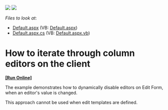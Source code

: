 <!-- default badges list -->
[![](https://img.shields.io/badge/Open_in_DevExpress_Support_Center-FF7200?style=flat-square&logo=DevExpress&logoColor=white)](https://supportcenter.devexpress.com/ticket/details/E1325)
[![](https://img.shields.io/badge/📖_How_to_use_DevExpress_Examples-e9f6fc?style=flat-square)](https://docs.devexpress.com/GeneralInformation/403183)
<!-- default badges end -->
<!-- default file list -->
*Files to look at*:

* [Default.aspx](./CS/DisableColumnEditorsOnClient/Default.aspx) (VB: [Default.aspx](./VB/DisableColumnEditorsOnClient/Default.aspx))
* [Default.aspx.cs](./CS/DisableColumnEditorsOnClient/Default.aspx.cs) (VB: [Default.aspx.vb](./VB/DisableColumnEditorsOnClient/Default.aspx.vb))
<!-- default file list end -->
# How to iterate through column editors on the client
<!-- run online -->
**[[Run Online]](https://codecentral.devexpress.com/e1325/)**
<!-- run online end -->


<p>The example demonstrates how to dynamically disable editors on Edit Form, when an editor's value is changed. </p><p>This approach cannot be used when edit templates are defined.</p>

<br/>


